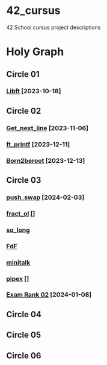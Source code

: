 # 42_cursus
42 School cursus project descriptions

# Holy Graph
## Circle 01

### [Libft](https://github.com/luismiguelcasadodiaz/libft) [2023-10-18]


## Circle 02
### [Get_next_line](https://github.com/luismiguelcasadodiaz/get_next_line) [2023-11-06]
### [ft_printf](https://github.com/luismiguelcasadodiaz/ft_printf) [2023-12-11]
### [Born2beroot](https://github.com/luismiguelcasadodiaz/Born2beRoot) [2023-12-13]

## Circle 03
### [push_swap](https://github.com/luismiguelcasadodiaz/push_swap) [2024-02-03]
### [fract_ol](https://github.com/luismiguelcasadodiaz/fract-ol) []
### [so_long]()
### [FdF]()
### [minitalk]()
### [pipex](https://github.com/luismiguelcasadodiaz/pipex) []
### [Exam Rank 02](https://github.com/luismiguelcasadodiaz/Exam_Rank_02) [2024-01-08]

## Circle 04

## Circle 05

## Circle 06

